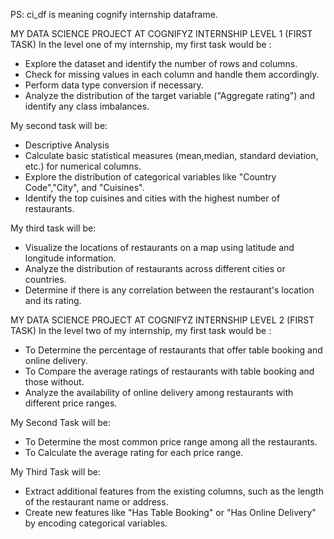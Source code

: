 PS: ci_df is meaning cognify internship dataframe.

MY DATA SCIENCE PROJECT AT COGNIFYZ INTERNSHIP LEVEL 1 (FIRST TASK)
In the level one of my internship, my first task would be :
- Explore the dataset and identify the number of rows and columns.
- Check for missing values in each column and handle them accordingly.
- Perform data type conversion if necessary.
- Analyze the distribution of the target variable ("Aggregate rating") and identify any class imbalances.


My second task will be:
- Descriptive Analysis
- Calculate basic statistical measures (mean,median, standard deviation, etc.) for numerical columns.
- Explore the distribution of categorical variables like "Country Code","City", and "Cuisines".
- Identify the top cuisines and cities with the highest number of restaurants.

My third task will be:
- Visualize the locations of restaurants on a map using latitude and longitude information.
- Analyze the distribution of restaurants across different cities or countries.
- Determine if there is any correlation between the restaurant's location and its rating.

MY DATA SCIENCE PROJECT AT COGNIFYZ INTERNSHIP LEVEL 2 (FIRST TASK)
In the level two of my internship, my first task would be :

- To Determine the percentage of restaurants that offer table booking and online delivery.
- To Compare the average ratings of restaurants with table booking and those without.
- Analyze the availability of online delivery among restaurants with different price ranges.

My Second Task will be:
- To Determine the most common price range among all the restaurants.
- To Calculate the average rating for each price range.


My Third Task will be:
- Extract additional features from the existing columns, such as the length of the restaurant name or address.
- Create new features like "Has Table Booking" or "Has Online Delivery" by encoding categorical variables.